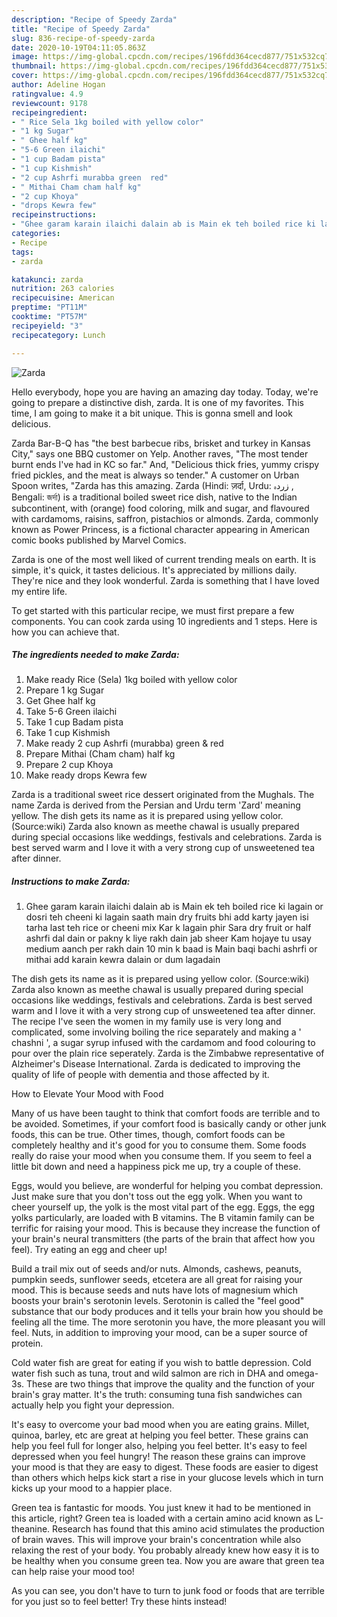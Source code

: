 ```yaml
---
description: "Recipe of Speedy Zarda"
title: "Recipe of Speedy Zarda"
slug: 836-recipe-of-speedy-zarda
date: 2020-10-19T04:11:05.863Z
image: https://img-global.cpcdn.com/recipes/196fdd364cecd877/751x532cq70/zarda-recipe-main-photo.jpg
thumbnail: https://img-global.cpcdn.com/recipes/196fdd364cecd877/751x532cq70/zarda-recipe-main-photo.jpg
cover: https://img-global.cpcdn.com/recipes/196fdd364cecd877/751x532cq70/zarda-recipe-main-photo.jpg
author: Adeline Hogan
ratingvalue: 4.9
reviewcount: 9178
recipeingredient:
- " Rice Sela 1kg boiled with yellow color"
- "1 kg Sugar"
- " Ghee half kg"
- "5-6 Green ilaichi"
- "1 cup Badam pista"
- "1 cup Kishmish"
- "2 cup Ashrfi murabba green  red"
- " Mithai Cham cham half kg"
- "2 cup Khoya"
- "drops Kewra few"
recipeinstructions:
- "Ghee garam karain ilaichi dalain ab is Main ek teh boiled rice ki lagain or dosri teh cheeni ki lagain saath main dry fruits bhi add karty jayen isi tarha last teh rice or cheeni mix Kar k lagain phir Sara dry fruit or half ashrfi dal dain or pakny k liye rakh dain jab sheer Kam hojaye tu usay medium aanch per rakh dain 10 min k baad is Main baqi bachi ashrfi or mithai add karain kewra dalain or dum lagadain"
categories:
- Recipe
tags:
- zarda

katakunci: zarda 
nutrition: 263 calories
recipecuisine: American
preptime: "PT11M"
cooktime: "PT57M"
recipeyield: "3"
recipecategory: Lunch

---
```



![Zarda](https://img-global.cpcdn.com/recipes/196fdd364cecd877/751x532cq70/zarda-recipe-main-photo.jpg)

Hello everybody, hope you are having an amazing day today. Today, we're going to prepare a distinctive dish, zarda. It is one of my favorites. This time, I am going to make it a bit unique. This is gonna smell and look delicious.

Zarda Bar-B-Q has &#34;the best barbecue ribs, brisket and turkey in Kansas City,&#34; says one BBQ customer on Yelp. Another raves, &#34;The most tender burnt ends I&#39;ve had in KC so far.&#34; And, &#34;Delicious thick fries, yummy crispy fried pickles, and the meat is always so tender.&#34; A customer on Urban Spoon writes, &#34;Zarda has this amazing. Zarda (Hindi: ज़र्दा, Urdu: زردہ ‎, Bengali: জর্দা) is a traditional boiled sweet rice dish, native to the Indian subcontinent, with (orange) food coloring, milk and sugar, and flavoured with cardamoms, raisins, saffron, pistachios or almonds. Zarda, commonly known as Power Princess, is a fictional character appearing in American comic books published by Marvel Comics.

Zarda is one of the most well liked of current trending meals on earth. It is simple, it's quick, it tastes delicious. It's appreciated by millions daily. They're nice and they look wonderful. Zarda is something that I have loved my entire life.


To get started with this particular recipe, we must first prepare a few components. You can cook zarda using 10 ingredients and 1 steps. Here is how you can achieve that.

<!--inarticleads1-->

##### The ingredients needed to make Zarda:

1. Make ready  Rice (Sela) 1kg boiled with yellow color
1. Prepare 1 kg Sugar
1. Get  Ghee half kg
1. Take 5-6 Green ilaichi
1. Take 1 cup Badam pista
1. Take 1 cup Kishmish
1. Make ready 2 cup Ashrfi (murabba) green &amp; red
1. Prepare  Mithai (Cham cham) half kg
1. Prepare 2 cup Khoya
1. Make ready drops Kewra few


Zarda is a traditional sweet rice dessert originated from the Mughals. The name Zarda is derived from the Persian and Urdu term &#39;Zard&#39; meaning yellow. The dish gets its name as it is prepared using yellow color. (Source:wiki) Zarda also known as meethe chawal is usually prepared during special occasions like weddings, festivals and celebrations. Zarda is best served warm and I love it with a very strong cup of unsweetened tea after dinner. 

<!--inarticleads2-->

##### Instructions to make Zarda:

1. Ghee garam karain ilaichi dalain ab is Main ek teh boiled rice ki lagain or dosri teh cheeni ki lagain saath main dry fruits bhi add karty jayen isi tarha last teh rice or cheeni mix Kar k lagain phir Sara dry fruit or half ashrfi dal dain or pakny k liye rakh dain jab sheer Kam hojaye tu usay medium aanch per rakh dain 10 min k baad is Main baqi bachi ashrfi or mithai add karain kewra dalain or dum lagadain


The dish gets its name as it is prepared using yellow color. (Source:wiki) Zarda also known as meethe chawal is usually prepared during special occasions like weddings, festivals and celebrations. Zarda is best served warm and I love it with a very strong cup of unsweetened tea after dinner. The recipe I&#39;ve seen the women in my family use is very long and complicated, some involving boiling the rice separately and making a &#39; chashni &#39;, a sugar syrup infused with the cardamom and food colouring to pour over the plain rice seperately. Zarda is the Zimbabwe representative of Alzheimer&#39;s Disease International. Zarda is dedicated to improving the quality of life of people with dementia and those affected by it. 

How to Elevate Your Mood with Food


Many of us have been taught to think that comfort foods are terrible and to be avoided. Sometimes, if your comfort food is basically candy or other junk foods, this can be true. Other times, though, comfort foods can be completely healthy and it's good for you to consume them. Some foods really do raise your mood when you consume them. If you seem to feel a little bit down and need a happiness pick me up, try a couple of these.

Eggs, would you believe, are wonderful for helping you combat depression. Just make sure that you don't toss out the egg yolk. When you want to cheer yourself up, the yolk is the most vital part of the egg. Eggs, the egg yolks particularly, are loaded with B vitamins. The B vitamin family can be terrific for raising your mood. This is because they increase the function of your brain's neural transmitters (the parts of the brain that affect how you feel). Try eating an egg and cheer up!

Build a trail mix out of seeds and/or nuts. Almonds, cashews, peanuts, pumpkin seeds, sunflower seeds, etcetera are all great for raising your mood. This is because seeds and nuts have lots of magnesium which boosts your brain's serotonin levels. Serotonin is called the "feel good" substance that our body produces and it tells your brain how you should be feeling all the time. The more serotonin you have, the more pleasant you will feel. Nuts, in addition to improving your mood, can be a super source of protein.

Cold water fish are great for eating if you wish to battle depression. Cold water fish such as tuna, trout and wild salmon are rich in DHA and omega-3s. These are two things that improve the quality and the function of your brain's gray matter. It's the truth: consuming tuna fish sandwiches can actually help you fight your depression. 

It's easy to overcome your bad mood when you are eating grains. Millet, quinoa, barley, etc are great at helping you feel better. These grains can help you feel full for longer also, helping you feel better. It's easy to feel depressed when you feel hungry! The reason these grains can improve your mood is that they are easy to digest. These foods are easier to digest than others which helps kick start a rise in your glucose levels which in turn kicks up your mood to a happier place.

Green tea is fantastic for moods. You just knew it had to be mentioned in this article, right? Green tea is loaded with a certain amino acid known as L-theanine. Research has found that this amino acid stimulates the production of brain waves. This will improve your brain's concentration while also relaxing the rest of your body. You probably already knew how easy it is to be healthy when you consume green tea. Now you are aware that green tea can help raise your mood too!

As you can see, you don't have to turn to junk food or foods that are terrible for you just so to feel better! Try  these hints  instead!

